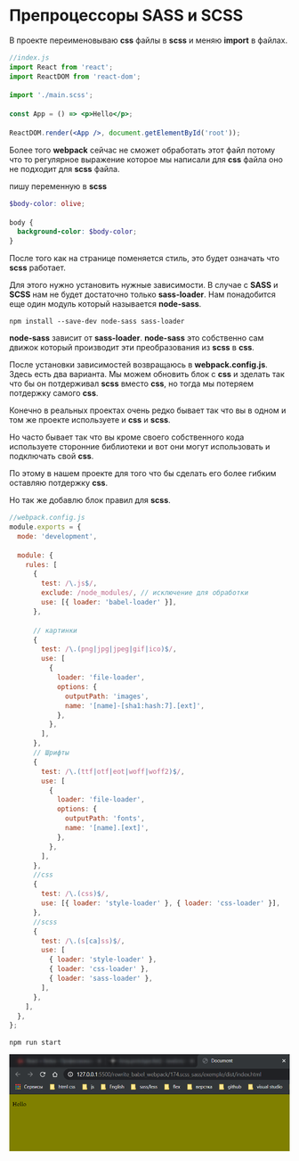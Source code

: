 # Препроцессоры SASS и SCSS

В проекте переименовываю **css** файлы в **scss** и меняю **import** в файлах.

```jsx
//index.js
import React from 'react';
import ReactDOM from 'react-dom';

import './main.scss';

const App = () => <p>Hello</p>;

ReactDOM.render(<App />, document.getElementById('root'));
```

Более того **webpack** сейчас не сможет обработать этот файл потому что то регулярное выражение которое мы написали для **css** файла оно не подходит для **scss** файла.

пишу переменную в **scss**

```scss
$body-color: olive;

body {
  background-color: $body-color;
}
```

После того как на странице поменяется стиль, это будет означать что **scss** работает.

Для этого нужно установить нужные зависимости. В случае с **SASS** и **SCSS** нам не будет достаточно только **sass-loader**. Нам понадобится еще один модуль который называется **node-sass**.

```shell
npm install --save-dev node-sass sass-loader
```

**node-sass** зависит от **sass-loader**. **node-sass** это собственно сам движок который производит эти преобразования из **scss** в **css**.

После установки зависимостей возвращаюсь в **webpack.config.js**. Здесь есть два варианта. Мы можем обновить блок с **css** и зделать так что бы он потдерживал **scss** вместо **css**, но тогда мы потеряем потдержку самого **css**.

Конечно в реальных проектах очень редко бывает так что вы в одном и том же проекте используете и **css** и **scss**.

Но часто бывает так что вы кроме своего собственного кода используете сторонние библиотеки и вот они могут использовать и подключать свой **css**.

По этому в нашем проекте для того что бы сделать его более гибким оставляю потдержку **css**.

Но так же добавлю блок правил для **scss**.

```js
//webpack.config.js
module.exports = {
  mode: 'development',

  module: {
    rules: [
      {
        test: /\.js$/,
        exclude: /node_modules/, // исключение для обработки
        use: [{ loader: 'babel-loader' }],
      },

      // картинки
      {
        test: /\.(png|jpg|jpeg|gif|ico)$/,
        use: [
          {
            loader: 'file-loader',
            options: {
              outputPath: 'images',
              name: '[name]-[sha1:hash:7].[ext]',
            },
          },
        ],
      },
      // Шрифты
      {
        test: /\.(ttf|otf|eot|woff|woff2)$/,
        use: [
          {
            loader: 'file-loader',
            options: {
              outputPath: 'fonts',
              name: '[name].[ext]',
            },
          },
        ],
      },
      //css
      {
        test: /\.(css)$/,
        use: [{ loader: 'style-loader' }, { loader: 'css-loader' }],
      },
      //scss
      {
        test: /\.(s[ca]ss)$/,
        use: [
          { loader: 'style-loader' },
          { loader: 'css-loader' },
          { loader: 'sass-loader' },
        ],
      },
    ],
  },
};
```

```shell
npm run start
```

![](img/001.png)
